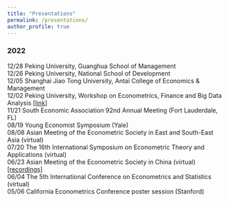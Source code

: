```yaml
---
title: "Presentations"
permalink: /presentations/
author_profile: true
---
```


### 2022

12/28 Peking University, Guanghua School of Management \
12/26 Peking University, National School of Development \
12/05 Shanghai Jiao Tong University, Antai College of Economics & Management \
12/02 Peking University, Workshop on Econometrics, Finance and Big Data Analysis [[link]](https://mp.weixin.qq.com/s/x-vfKGamrdQM65eNIdTkdA)\
11/21 South Economic Association 92nd Annual Meeting (Fort Lauderdale, FL) \
08/19 Young Economist Symposium (Yale) \
08/08 Asian Meeting of the Econometric Society in East and South-East Asia (virtual) \
07/20 The 16th International Symposium on Econometric Theory and Applications (virtual) \
06/23 Asian Meeting of the Econometric Society in China (virtual) [[recordings]](https://www.koushare.com/video/videodetail/29602) \
06/04 The 5th International Conference on Econometrics and Statistics (virtual) \
05/06 California Econometrics Conference poster session (Stanford)